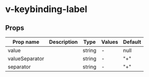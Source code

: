 # v-keybinding-label

## Props

| Prop name      | Description | Type   | Values | Default |
| -------------- | ----------- | ------ | ------ | ------- |
| value          |             | string | -      | null    |
| valueSeparator |             | string | -      | "+"     |
| separator      |             | string | -      | "+"     |

